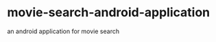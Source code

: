 movie-search-android-application
================================

an android application for movie search